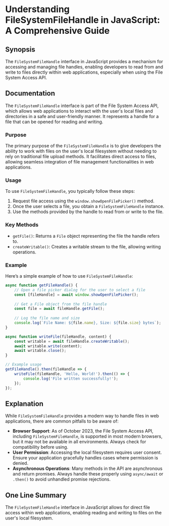 <!--
Meta Description: # Understanding FileSystemFileHandle in JavaScript: A Comprehensive Guide ## Synopsis The `FileSystemFileHandle` interface in JavaScript provides a me...
Meta Keywords: file, filesystemfilehandle, user, files, access
-->

# Understanding FileSystemFileHandle in JavaScript: A Comprehensive Guide

## Synopsis
The `FileSystemFileHandle` interface in JavaScript provides a mechanism for accessing and managing file handles, enabling developers to read from and write to files directly within web applications, especially when using the File System Access API.

## Documentation
The `FileSystemFileHandle` interface is part of the File System Access API, which allows web applications to interact with the user's local files and directories in a safe and user-friendly manner. It represents a handle for a file that can be opened for reading and writing.

### Purpose
The primary purpose of the `FileSystemFileHandle` is to give developers the ability to work with files on the user's local filesystem without needing to rely on traditional file upload methods. It facilitates direct access to files, allowing seamless integration of file management functionalities in web applications.

### Usage
To use `FileSystemFileHandle`, you typically follow these steps:

1. Request file access using the `window.showOpenFilePicker()` method.
2. Once the user selects a file, you obtain a `FileSystemFileHandle` instance.
3. Use the methods provided by the handle to read from or write to the file.

### Key Methods
- `getFile()`: Returns a `File` object representing the file the handle refers to.
- `createWritable()`: Creates a writable stream to the file, allowing writing operations.

### Example
Here’s a simple example of how to use `FileSystemFileHandle`:

```javascript
async function getFileHandle() {
    // Open a file picker dialog for the user to select a file
    const [fileHandle] = await window.showOpenFilePicker();
    
    // Get a File object from the file handle
    const file = await fileHandle.getFile();
    
    // Log the file name and size
    console.log(`File Name: ${file.name}, Size: ${file.size} bytes`);
}

async function writeFile(fileHandle, content) {
    const writable = await fileHandle.createWritable();
    await writable.write(content);
    await writable.close();
}

// Example usage
getFileHandle().then(fileHandle => {
    writeFile(fileHandle, 'Hello, World!').then(() => {
        console.log('File written successfully!');
    });
});
```

## Explanation
While `FileSystemFileHandle` provides a modern way to handle files in web applications, there are common pitfalls to be aware of:

- **Browser Support**: As of October 2023, the File System Access API, including `FileSystemFileHandle`, is supported in most modern browsers, but it may not be available in all environments. Always check for compatibility before using.
- **User Permission**: Accessing the local filesystem requires user consent. Ensure your application gracefully handles cases where permission is denied.
- **Asynchronous Operations**: Many methods in the API are asynchronous and return promises. Always handle these properly using `async/await` or `.then()` to avoid unhandled promise rejections.

## One Line Summary
The `FileSystemFileHandle` interface in JavaScript allows for direct file access within web applications, enabling reading and writing to files on the user's local filesystem.